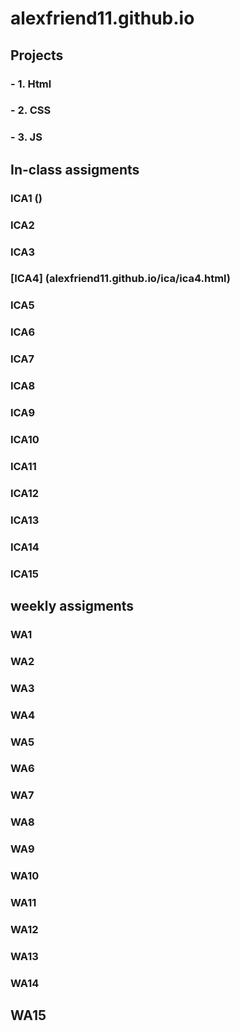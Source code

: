 # alexfriend11.github.io




## Projects
### - 1. Html
### - 2. CSS
### - 3. JS

## In-class assigments 
### ICA1 ()
### ICA2
### ICA3
### [ICA4] (alexfriend11.github.io/ica/ica4.html)
### ICA5
### ICA6
### ICA7
### ICA8
### ICA9
### ICA10
### ICA11
### ICA12
### ICA13
### ICA14
### ICA15

## weekly assigments 
### WA1
### WA2
### WA3
### WA4
### WA5
### WA6
### WA7
### WA8
### WA9
### WA10
### WA11
### WA12
### WA13
### WA14
## WA15